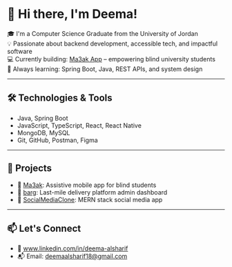 # 👋 Hi there, I'm Deema!

🎓 I'm a Computer Science Graduate from the University of Jordan  
💡 Passionate about backend development, accessible tech, and impactful software  
💻 Currently building: [Ma3ak App](https://github.com/DeemaFuad/Ma3ak) – empowering blind university students  
🚀 Always learning: Spring Boot, Java, REST APIs, and system design

---

## 🛠️ Technologies & Tools
- Java, Spring Boot
- JavaScript, TypeScript, React, React Native
- MongoDB, MySQL
- Git, GitHub, Postman, Figma

---

## 📌 Projects
- 🔗 [Ma3ak](https://github.com/DeemaFuad/Ma3ak): Assistive mobile app for blind students  
- 🔗 [barg](https://github.com/DeemaFuad/barg): Last-mile delivery platform admin dashboard  
- 🔗 [SocialMediaClone](https://github.com/DeemaFuad/SocialMediaClone): MERN stack social media app

---

## 📫 Let's Connect
- 💼 www.linkedin.com/in/deema-alsharif
- 📬 Email: deemaalsharif18@gmail.com

